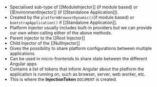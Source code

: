 - Specialised sub-type of [[ModuleInjector]] (if module based) or [[EnvironmentInjector]] (if [[Standalone Application]]).
- Created by the `platformBrowserDynamic()`(if module based) or `bootstrapApplication()` if [[Standalone Application]]. 
- Platform injector usually includes built-in providers but we can provide our own when calling either of the above methods.
- Parent injector to the [[Root Injector]]
- Child Injector of the [[NullInjector]]
- Gives the possibility to share platform configurations between multiple applications.
- Can be used in micro-frontends to share state between the different Angular apps
- Contains a list of tokens that inform Angular about the platform the application is running on, such as browser, server, web worker, etc.
- This is where the **InjectionToken** `DOCUMENT` is created.